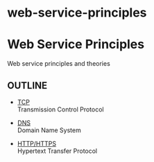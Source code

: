 # web-service-principles

Web Service Principles
======================

Web service principles and theories

OUTLINE
-------

- [TCP](tcp)  
  Transmission Control Protocol 
  
- [DNS](dns)  
  Domain Name System
  
- [HTTP/HTTPS](http)  
  Hypertext Transfer Protocol


